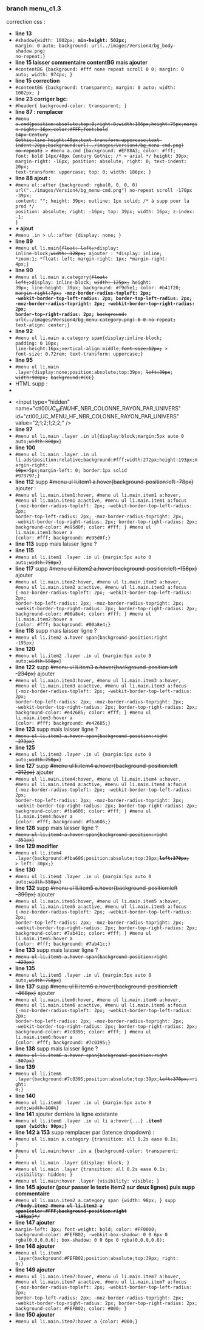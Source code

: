 ### branch menu_c1.3
correction css :
- **line 13**
- <code>#shadow{width: 1002px; **min-height: 502px;** margin: 0 auto; background: url(../images/Version4/bg_body-shadow.png) no-repeat;}</code>
- **line 15 laisser commentaire contentBG mais ajouter**
- <code>#contentBG {background: #fff none repeat scroll 0 0; margin: 0 auto; width: 974px; }</code>
- **line 15 correction**
- <code>#contentBG {background: transparent; margin: 0 auto; width: 1002px; }</code>
- **line 23 corriger bgc:**
- <code>#header{ background-color: transparent; }</code>
- **line 87 : remplacer**
- <code>~~#menu a.cmd{position:absolute;top:0;right:0;width:186px;height:75px;margin-right:-16px;color:#FFF;font:bold 14px Century Gothic;line-height:40px;text-transform:uppercase;text-indent:20px;background:url(../images/Version4/bg_menu-cmd.png) no-repeat}~~ > #menu a.cmd {background: #EF88A3; color: #fff; font: bold 14px/40px Century Gothic; /* > arial */ height: 39px; margin-right: -16px; position: absolute; right: 0; text-indent: 20px; text-transform: uppercase; top: 0; width: 186px; }</code>
- **line 88 ajout :**
- <code>#menu ul::after {background: rgba(0, 0, 0, 0) url("../images/Version4/bg_menu-cmd.png") no-repeat scroll -170px -39px; content: ""; height: 39px; outline: 1px solid; /* à supp pour la prod */ position: absolute; right: -16px; top: 39px; width: 16px; z-index: -1; }</code>
- **\+ ajout**
- <code>#menu .in > ul::after {display: none; }</code>
- **line 89**
- <code>#menu ul li.main{~~float: left;~~>display: inline-block;~~width: 128px;~~ ajouter :  *display: inline; *zoom:1; *float: left; margin-right: 1px; *margin-right: 4px;}</code>
- **line 90**
- <code>#menu ul li.main a.category{~~float: left;~~>display: inline-block; ~~width: 125px;~~ height: 39px; line-height: 39px; background: #f9d5e1; color: #b41f20; ~~margin-right:7px;~~ **-moz-border-radius-topleft: 2px; -webkit-border-top-left-radius: 2px; border-top-left-radius: 2px; -moz-border-radius-topright: 2px; -webkit-border-top-right-radius: 2px; border-top-right-radius: 2px;** ~~background: url(../images/Version4/bg_menu-category.png) 0 0 no-repeat;~~ text-align: center;}</code> 
- **line 92** 
- <code>#menu ul li.main a.category span{display:inline-block; padding: 0 10px; line-height:16px;vertical-align:middle;~~font-size:12px;~~ > font-size: 0.72rem; text-transform: uppercase;}</code>
- **line 95** 
- <code>#menu ul li.main .layer{display:none;position:absolute;top:39px; ~~left:30px~~; ~~width:900px;~~ ~~background:#CCC~~}</code>
- HTML supp :
- <code> <input type="hidden" name="ctl00$UC_MENU$HF_NBR_COLONNE_RAYON_PAR_UNIVERS" id="ctl00_UC_MENU_HF_NBR_COLONNE_RAYON_PAR_UNIVERS" value="2;1;2;1;2;2;" /> </code>
- &lt;input type=&quot;hidden&quot; name=&quot;ctl00$UC_MENU$HF_NBR_COLONNE_RAYON_PAR_UNIVERS&quot; id=&quot;ctl00_UC_MENU_HF_NBR_COLONNE_RAYON_PAR_UNIVERS&quot; value=&quot;2;1;2;1;2;2;&quot; /&gt;
- **line 97**
- <code>#menu ul li.main .layer .in ul{display:block;margin:5px auto 0 auto;~~width:800px~~}</code>
- **line 100**
- <code>#menu ul li.main .layer .in ul li.ads{position:relative;background:#fff;width:272px;height:193px;margin-right: ~~10px~~>5px;margin-left: 0; border:1px solid #979797;}</code>
- **line 112** supp ~~#menu ul li.item1 a.hover{background-position:left -78px}~~  ajouter :
- <code>#menu ul li.main.item1:hover, #menu ul li.main.item1 a:hover, #menu ul li.main.item1 a:active, #menu ul li.main.item1 a:focus {-moz-border-radius-topleft: 2px; -webkit-border-top-left-radius: 2px; border-top-left-radius: 2px; -moz-border-radius-topright: 2px; -webkit-border-top-right-radius: 2px; border-top-right-radius: 2px; background-color: #e95d0f; color: #fff; } #menu ul li.main.item1:hover a {color: #fff; background: #e95d0f;}</code>
- **line 113** supp mais laisser ligne ?
- **line 115**
- <code>#menu ul li.item1 .layer .in ul {margin:5px auto 0 auto;~~width:750px~~}</code>
- **line 117** supp ~~#menu ul li.item2 a.hover{background-position:left -156px}~~ ajouter
- <code>#menu ul li.main.item2:hover, #menu ul li.main.item2 a:hover, #menu ul li.main.item2 a:active, #menu ul li.main.item2 a:focus {-moz-border-radius-topleft: 2px; -webkit-border-top-left-radius: 2px; border-top-left-radius: 2px; -moz-border-radius-topright: 2px; -webkit-border-top-right-radius: 2px; border-top-right-radius: 2px; background-color: #00a8e4; color: #fff; } #menu ul li.main.item2:hover a {color: #fff; background: #00a8e4;}</code>
- **line 118** supp mais laisser ligne ?
- <code>#menu ul li.item2 a.hover span{background-position:right -195px}</code>
- **line 120**
- <code>#menu ul li.item2 .layer .in ul {margin:5px auto 0 auto;~~width:550px~~}</code>
- **line 122** supp ~~#menu ul li.item3 a.hover{background-position:left -234px}~~ ajouter
- <code>#menu ul li.main.item3:hover, #menu ul li.main.item3 a:hover, #menu ul li.main.item3 a:active, #menu ul li.main.item3 a:focus {-moz-border-radius-topleft: 2px; -webkit-border-top-left-radius: 2px; border-top-left-radius: 2px; -moz-border-radius-topright: 2px; -webkit-border-top-right-radius: 2px; border-top-right-radius: 2px; background-color: #e42685; color: #fff; } #menu ul li.main.item3:hover a {color: #fff; background: #e42685;}</code>
- **line 123** supp mais laisser ligne ?
- <code>~~#menu ul li.item3 a.hover span{background-position:right -273px}~~</code>
- **line 125**
- <code>#menu ul li.item3 .layer .in ul {margin:5px auto 0 auto;~~width:750px~~}</code>
- **line 127** supp ~~#menu ul li.item4 a.hover{background-position:left -312px}~~ ajouter
- <code>#menu ul li.main.item4:hover, #menu ul li.main.item4 a:hover, #menu ul li.main.item4 a:active, #menu ul li.main.item4 a:focus {-moz-border-radius-topleft: 2px; -webkit-border-top-left-radius: 2px; border-top-left-radius: 2px; -moz-border-radius-topright: 2px; -webkit-border-top-right-radius: 2px; border-top-right-radius: 2px; background-color: #fba606; color: #fff; } #menu ul li.main.item4:hover a {color: #fff; background: #fba606;}</code>
- **line 128** supp mais laisser ligne ?
- <code>~~#menu ul li.item4 a.hover span{background-position:right -351px}~~</code>
- **line 129 modifier**
- <code>#menu ul li.item4 .layer{background:#fba606;position:absolute;top:39px;~~**left:370px;**~~ > left: 30px;}</code>
- **line 130**
- <code>#menu ul li.item4 .layer .in ul {margin:5px auto 0 auto;~~width:550px~~}</code>
- **line 132** supp ~~#menu ul li.item5 a.hover{background-position:left -390px}~~ ajouter
- <code>#menu ul li.main.item5:hover, #menu ul li.main.item5 a:hover, #menu ul li.main.item5 a:active, #menu ul li.main.item5 a:focus {-moz-border-radius-topleft: 2px; -webkit-border-top-left-radius: 2px; border-top-left-radius: 2px; -moz-border-radius-topright: 2px; -webkit-border-top-right-radius: 2px; border-top-right-radius: 2px; background-color: #7ab41c; color: #fff; } #menu ul li.main.item5:hover a {color: #fff; background: #7ab41c;}</code>
- **line 133** supp mais laisser ligne ?
- <code>~~#menu ul li.item5 a.hover span{background-position:right -429px}~~</code>
- **line 135**
- <code>#menu ul li.item5 .layer .in ul {margin:5px auto 0 auto;~~width:750px~~}</code>
- **line 137** supp ~~#menu ul li.item6 a.hover{background-position:left -468px}~~ ajouter
- <code>#menu ul li.main.item6:hover, #menu ul li.main.item6 a:hover, #menu ul li.main.item6 a:active, #menu ul li.main.item6 a:focus {-moz-border-radius-topleft: 2px; -webkit-border-top-left-radius: 2px; border-top-left-radius: 2px; -moz-border-radius-topright: 2px; -webkit-border-top-right-radius: 2px; border-top-right-radius: 2px; background-color: #7c0395; color: #fff; } #menu ul li.main.item6:hover a {color: #fff; background: #7c0395;}</code>
- **line 138** supp mais laisser ligne ?
- <code>~~#menu ul li.item6 a.hover span{background-position:right -507px}~~</code>
- **line 139**
- <code>#menu ul li.item6 .layer{background:#7c0395;position:absolute;top:39px;~~left:370px;~~>right: 0;}</code>
- **line 140**
- <code>#menu ul li.item6 .layer .in ul {margin:5px auto 0 auto;~~width:100%~~}</code>
- **line 141** ajouter derrière la ligne existante
- <code>#menu ul li.item6 .layer .in ul li a:hover{...} **.item6 span {width: 90px;}**</code>
- **line 142 à 153** supp remplacer par (latence dropdown) :
- <code>#menu ul li.main a.category {transition: all 0.2s ease 0.1s; }</code>
- <code>#menu ul li.main:hover .in a {background-color: transparent; }</code>  
- <code>#menu ul li.main .layer {display: block; }  </code>
- <code>#menu ul li.main .layer {transition: all 0.2s ease 0.1s; visibility: hidden; }  </code>
- <code>#menu ul li.main:hover .layer {visibility: visible; }  </code>
- **line 145 ajouter (pour passer le texte item2 sur deux lignes) puis supp commentaire**
- <code>#menu ul li.main.item2 a.category span {width: 98px; } supp ~~**/\*body.item2 #menu ul li.item2 a span{color:#FFF;background-position:right -195px}\*/**~~</code>
- **line 147 ajouter**
- <code>margin-left: 3px; font-weight: bold; color: #FF0000; background-color: #FEFB02; -webkit-box-shadow: 0 0 6px 0 rgba(0,0,0,0.6); box-shadow: 0 0 6px 0 rgba(0,0,0,0.6); </code>
- **line 148 ajouter**
- <code>#menu ul li.item7 .layer{background:#FEFB02;position:absolute;top:39px; right: 0;}</code>
- **line 149 ajouter**
- <code>#menu ul li.main.item7:hover, #menu ul li.main.item7 a:hover, #menu ul li.main.item7 a:active, #menu ul li.main.item7 a:focus {-moz-border-radius-topleft: 2px; -webkit-border-top-left-radius: 2px; border-top-left-radius: 2px; -moz-border-radius-topright: 2px; -webkit-border-top-right-radius: 2px; border-top-right-radius: 2px; background-color: #FEFB02; color: #000; }</code>
- **line 150 ajouter**
- <code>#menu ul li.main.item7:hover a {color: #000;}</code>